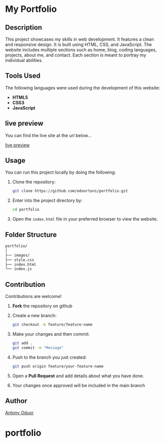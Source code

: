 # My Portfolio

## Description

This project showcases my skills in web development. It features a clean and responsive design. It is built using HTML, CSS, and JavaScript. The website includes multiple sections such as home, blog, coding languages, projects, about me, and contact. Each section is meant to portray my individual abilities.

## Tools Used

The following languages were used during the development of this website:

- **HTML5**
- **CSS3**
- **JavaScript**

## live preview

You can find the live site at the url below...

[live preview](https://oduortoni.github.io/portfolio/)

## Usage

You can run this project locally by doing the following:

1. Clone the repository:

   ```bash
   git clone https://github.com/oduortoni/portfolio.git
   ```
2. Enter into the project directory by:

   ```bash
   cd portfolio
   ```
3. Open the `index.html` file in your preferred browser to view the website.

## Folder Structure
```bash
portfolio/
│
├── images/
├── style.css
├── index.html
└── index.js
```

## Contribution

Contributions are welcome!

1. **Fork** the repository on github

2. Create a new branch:

   ```bash
   git checkout -b feature/feature-name
   ```

3. Make your changes and then commit:
   ```bash
   git add .
   git commit -m "Message"
   ```
4. Push to the branch you just created:
   ```bash
   git push origin feature/your-feature-name
   ```

5. Open a **Pull Request** and add details about what you have done.

6. Your changes once approved will be included in the main branch

## Author

[Antony Oduor](https://www.github.com/oduortoni)
# portfolio
